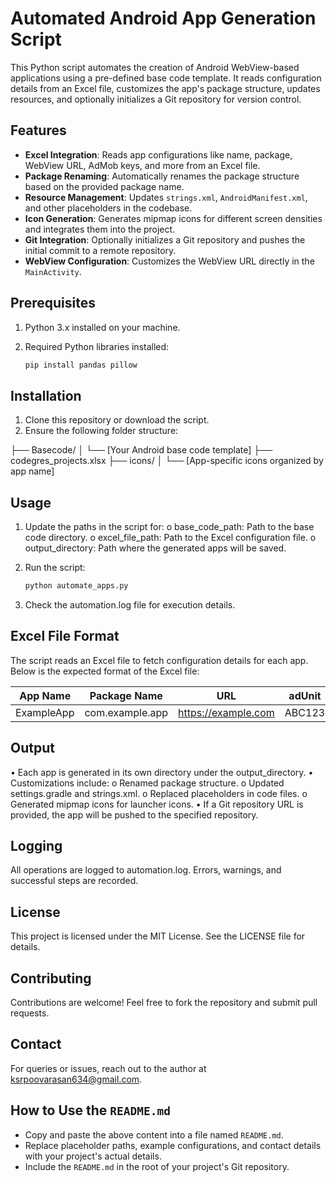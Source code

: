 # Automated Android App Generation Script

This Python script automates the creation of Android WebView-based applications using a pre-defined base code template. It reads configuration details from an Excel file, customizes the app's package structure, updates resources, and optionally initializes a Git repository for version control.

<!-- --- -->

## Features

- **Excel Integration**: Reads app configurations like name, package, WebView URL, AdMob keys, and more from an Excel file.
- **Package Renaming**: Automatically renames the package structure based on the provided package name.
- **Resource Management**: Updates `strings.xml`, `AndroidManifest.xml`, and other placeholders in the codebase.
- **Icon Generation**: Generates mipmap icons for different screen densities and integrates them into the project.
- **Git Integration**: Optionally initializes a Git repository and pushes the initial commit to a remote repository.
- **WebView Configuration**: Customizes the WebView URL directly in the `MainActivity`.

<!-- --- -->

## Prerequisites

1. Python 3.x installed on your machine.
2. Required Python libraries installed:

   ```bash
   pip install pandas pillow
   ```

<!-- --- -->

## Installation

1.	Clone this repository or download the script.
2.	Ensure the following folder structure:

├── Basecode/
│   └── [Your Android base code template]
├── codegres_projects.xlsx
├── icons/
│   └── [App-specific icons organized by app name]

<!-- --- -->

## Usage

1.	Update the paths in the script for:
o	base_code_path: Path to the base code directory.
o	excel_file_path: Path to the Excel configuration file.
o	output_directory: Path where the generated apps will be saved.

2.	Run the script:

	```bash
	python automate_apps.py
	```

3.	Check the automation.log file for execution details.

<!-- --- -->

## Excel File Format

The script reads an Excel file to fetch configuration details for each app. Below is the expected format of the Excel file:

| App Name    | Package Name      | URL                | adUnit  | interstitialAdId | bannerAdId | isBannerAds | isInterstitialAds | isPortfolio | Repo URL                          |
|-------------|-------------------|--------------------|---------|------------------|------------|-------------|-------------------|-------------|------------------------------------|
| ExampleApp  | com.example.app   | https://example.com | ABC123  | DEF456          | GHI789     | true        | false             | false       | https://github.com/ExampleApp.git |

<!-- --- -->

## Output

•	Each app is generated in its own directory under the output_directory.
•	Customizations include:
o	Renamed package structure.
o	Updated settings.gradle and strings.xml.
o	Replaced placeholders in code files.
o	Generated mipmap icons for launcher icons.
•	If a Git repository URL is provided, the app will be pushed to the specified repository.

<!-- --- -->

## Logging

All operations are logged to automation.log. Errors, warnings, and successful steps are recorded.

<!-- --- -->

## License
This project is licensed under the MIT License. See the LICENSE file for details.

<!-- --- -->

## Contributing
Contributions are welcome! Feel free to fork the repository and submit pull requests.

<!-- --- -->

## Contact
For queries or issues, reach out to the author at ksrpoovarasan634@gmail.com.

<!-- --- -->

## How to Use the `README.md`
- Copy and paste the above content into a file named `README.md`.
- Replace placeholder paths, example configurations, and contact details with your project's actual details.
- Include the `README.md` in the root of your project's Git repository.

<!-- --- -->
